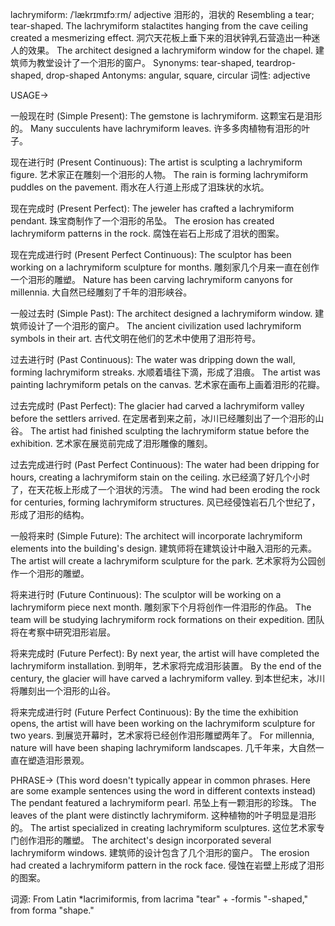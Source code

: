 lachrymiform: /ˈlækrɪmɪfɔːrm/
adjective
泪形的，泪状的
Resembling a tear; tear-shaped.
The lachrymiform stalactites hanging from the cave ceiling created a mesmerizing effect. 洞穴天花板上垂下来的泪状钟乳石营造出一种迷人的效果。
The architect designed a lachrymiform window for the chapel.  建筑师为教堂设计了一个泪形的窗户。
Synonyms: tear-shaped, teardrop-shaped, drop-shaped
Antonyms:  angular, square, circular
词性: adjective

USAGE->

一般现在时 (Simple Present):
The gemstone is lachrymiform. 这颗宝石是泪形的。
Many succulents have lachrymiform leaves. 许多多肉植物有泪形的叶子。

现在进行时 (Present Continuous):
The artist is sculpting a lachrymiform figure.  艺术家正在雕刻一个泪形的人物。
The rain is forming lachrymiform puddles on the pavement. 雨水在人行道上形成了泪珠状的水坑。


现在完成时 (Present Perfect):
The jeweler has crafted a lachrymiform pendant.  珠宝商制作了一个泪形的吊坠。
The erosion has created lachrymiform patterns in the rock. 腐蚀在岩石上形成了泪状的图案。

现在完成进行时 (Present Perfect Continuous):
The sculptor has been working on a lachrymiform sculpture for months.  雕刻家几个月来一直在创作一个泪形的雕塑。
Nature has been carving lachrymiform canyons for millennia.  大自然已经雕刻了千年的泪形峡谷。

一般过去时 (Simple Past):
The architect designed a lachrymiform window. 建筑师设计了一个泪形的窗户。
The ancient civilization used lachrymiform symbols in their art. 古代文明在他们的艺术中使用了泪形符号。

过去进行时 (Past Continuous):
The water was dripping down the wall, forming lachrymiform streaks. 水顺着墙往下滴，形成了泪痕。
The artist was painting lachrymiform petals on the canvas.  艺术家在画布上画着泪形的花瓣。

过去完成时 (Past Perfect):
The glacier had carved a lachrymiform valley before the settlers arrived. 在定居者到来之前，冰川已经雕刻出了一个泪形的山谷。
The artist had finished sculpting the lachrymiform statue before the exhibition.  艺术家在展览前完成了泪形雕像的雕刻。

过去完成进行时 (Past Perfect Continuous):
The water had been dripping for hours, creating a lachrymiform stain on the ceiling.  水已经滴了好几个小时了，在天花板上形成了一个泪状的污渍。
The wind had been eroding the rock for centuries, forming lachrymiform structures.  风已经侵蚀岩石几个世纪了，形成了泪形的结构。

一般将来时 (Simple Future):
The architect will incorporate lachrymiform elements into the building's design. 建筑师将在建筑设计中融入泪形的元素。
The artist will create a lachrymiform sculpture for the park.  艺术家将为公园创作一个泪形的雕塑。


将来进行时 (Future Continuous):
The sculptor will be working on a lachrymiform piece next month.  雕刻家下个月将创作一件泪形的作品。
The team will be studying lachrymiform rock formations on their expedition.  团队将在考察中研究泪形岩层。

将来完成时 (Future Perfect):
By next year, the artist will have completed the lachrymiform installation. 到明年，艺术家将完成泪形装置。
By the end of the century, the glacier will have carved a lachrymiform valley. 到本世纪末，冰川将雕刻出一个泪形的山谷。


将来完成进行时 (Future Perfect Continuous):
By the time the exhibition opens, the artist will have been working on the lachrymiform sculpture for two years. 到展览开幕时，艺术家将已经创作泪形雕塑两年了。
For millennia, nature will have been shaping lachrymiform landscapes. 几千年来，大自然一直在塑造泪形景观。


PHRASE->
(This word doesn't typically appear in common phrases.  Here are some example sentences using the word in different contexts instead)
The pendant featured a lachrymiform pearl. 吊坠上有一颗泪形的珍珠。
The leaves of the plant were distinctly lachrymiform.  这种植物的叶子明显是泪形的。
The artist specialized in creating lachrymiform sculptures.  这位艺术家专门创作泪形的雕塑。
The architect's design incorporated several lachrymiform windows. 建筑师的设计包含了几个泪形的窗户。
The erosion had created a lachrymiform pattern in the rock face. 侵蚀在岩壁上形成了泪形的图案。


词源: From Latin *lacrimiformis, from lacrima "tear" + -formis "-shaped," from forma "shape."
